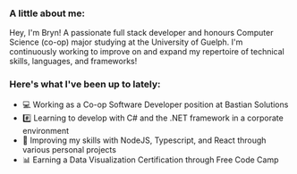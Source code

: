 ### A little about me:

Hey, I'm Bryn! A passionate full stack developer and honours Computer Science (co-op) major studying at the University of Guelph. I'm continuously working to improve on and expand my repertoire of technical skills, languages, and frameworks!

### Here's what I've been up to lately:

- 💻 Working as a Co-op Software Developer position at Bastian Solutions
- #️⃣ Learning to develop with C# and the .NET framework in a corporate environment
- 👾 Improving my skills with NodeJS, Typescript, and React through various personal projects
- 📊 Earning a Data Visualization Certification through Free Code Camp


<!--
**Bdeering1/Bdeering1** is a ✨ _special_ ✨ repository because its `README.md` (this file) appears on your GitHub profile.

Here are some ideas to get you started:

- 🔭 I’m currently working on ...
- 🌱 I’m currently learning ...
- 👯 I’m looking to collaborate on ...
- 🤔 I’m looking for help with ...
- 💬 Ask me about ...
- 📫 How to reach me: ...
- 😄 Pronouns: ...
- ⚡ Fun fact: ...
-->
